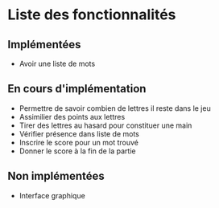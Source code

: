 # Liste des fonctionnalités

## Implémentées
- Avoir une liste de mots

## En cours d'implémentation
- Permettre de savoir combien de lettres il reste dans le jeu
- Assimilier des points aux lettres
- Tirer des lettres au hasard pour constituer une main
- Vérifier présence dans liste de mots
- Inscrire le score pour un mot trouvé
- Donner le score à la fin de la partie

## Non implémentées
- Interface graphique
